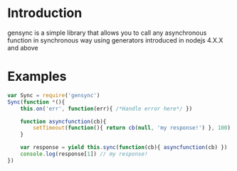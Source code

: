 # Introduction
gensync is a simple library that allows you to call any asynchronous function in synchronous way using generators introduced in nodejs 4.X.X and above

# Examples
```javascript
var Sync = require('gensync')
Sync(function *(){
	this.on('err', function(err){ /*Handle error here*/ }) 

	function asyncfunction(cb){
		setTimeout(function(){ return cb(null, 'my response!') }, 100)
	}

	var response = yield this.sync(function(cb){ asyncfunction(cb) })
	console.log(response[1]) // my response!
})